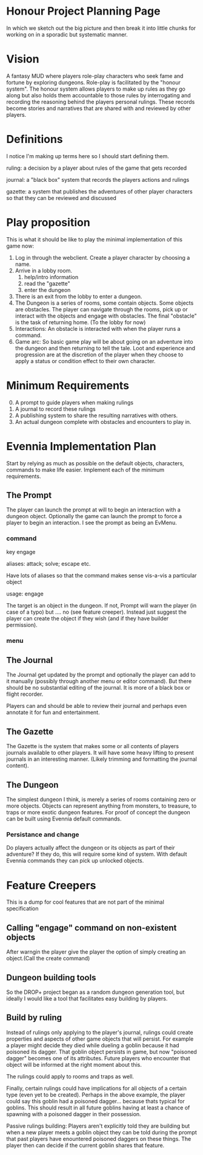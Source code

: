 # Honour Project Planning Page
In which we sketch out the big picture and then break it into little chunks for working on in a sporadic but systematic manner. 

# Vision
A fantasy MUD where players role-play characters who seek fame and fortune by
exploring dungeons. Role-play is facilitated by the "honour system". The honour
system allows players to make up rules as they go along but also holds them
accountable to those rules by interrogating and recording the reasoning behind
the players personal rulings. These records become stories and narratives that 
are shared with and reviewed by other players. 

# Definitions
I notice I'm making up terms here so I should start defining them.

ruling: a decision by a player about rules of the game that gets recorded

journal:  a "black box" system that records the players actions and rulings

gazette: a system that publishes the adventures of other player characters so 
    that they can be reviewed and discussed


# Play proposition
This is what it should be like to play the minimal implementation of this game
now: 
1. Log in through the webclient. Create a player character by choosing a name.
2. Arrive in a lobby room.
    1. help/intro information
    2. read the "gazette"
    3. enter the dungeon
3. There is an exit from the lobby to enter a dungeon. 
4. The Dungeon is a series of rooms, some contain objects. Some objects are
   obstacles. The player can navigate through the rooms, pick up or interact
   with the objects and engage with obstacles. The final "obstacle" is the
   task of returning home. (To the lobby for now)
5. Interactions:
    An obstacle is interacted with when the player runs a command. 
6. Game arc:
    So basic game play will be about going on an adventure into the dungeon and
    then returning to tell the tale. Loot and experience and progression are at
    the discretion of the player when they choose to apply a status or condition
    effect to their own character.

# Minimum Requirements
0. A prompt to guide players when making rulings
0. A journal to record these rulings
0. A publishing system to share the resulting narratives with others.
0. An actual dungeon complete with obstacles and encounters to play in.

# Evennia Implementation Plan
Start by relying as much as possible on the default objects, characters,
commands to make life easier. Implement each of the minimum requirements.

## The Prompt
The player can launch the prompt at will to begin an interaction with a dungeon
object. Optionally the game can launch the prompt to force a player to begin an
interaction. I see the prompt as being an EvMenu. 

### command
key engage

aliases: attack; solve; escape etc.

Have lots of aliases so that the command makes sense vis-a-vis a particular
object

usage:  engage <target>

The target is an object in the dungeon.  If not, Prompt will warn the player
(in case of a typo) but  .... no (see feature creeper). Instead just suggest the
player can create the object if they wish (and if they have builder permission).

### menu



## The Journal
The Journal get updated by the prompt and optionally the player can add to it
manually (possibly through another menu or editor command). But there should be
no substantial editing of the journal. It is more of a black box or flight
recorder.

Players can and should be able to review their journal and perhaps even annotate
it for fun and entertainment.

## The Gazette
The Gazette is the system that makes some or all contents of players journals
available to other players. It will have some heavy lifting to present journals
in an interesting manner. (Likely trimming and formatting the journal content).

## The Dungeon
The simplest dungeon I think, is merely a series of rooms containing zero or
more objects. Objects can represent anything from monsters, to treasure, to
traps or more exotic dungeon features. For proof of concept the dungeon can be
built using Evennia default commands. 

### Persistance and change
Do players actually affect the dungeon or its objects as part of their
adventure? If they do, this will require some kind of system. With default
Evennia commands they can pick up unlocked objects. 

# Feature Creepers
This is a dump for cool features that are not part of the minimal specification

## Calling "engage" command on non-existent objects
After warngin the player give the player the option of simply creating an
object.(Call the create command)


## Dungeon building tools
So the DROP+ project began as a random dungeon generation tool, but ideally I
would like a tool that facilitates easy building by players.

## Build by ruling
Instead of rulings only applying to the player's journal, rulings could create
properties and aspects of other game objects that will persist. For example a
player might decide they died while dueling a goblin because it had poisoned its
dagger. That goblin object persists in game, but now "poisoned dagger" becomes
one of its attributes. Future players who encounter that object will be informed
at the right moment about this.  

The rulings could apply to rooms and traps as well. 

Finally, certain rulings could have implications for all objects of a certain
type (even yet to be created). Perhaps in the above example, the player could
say this goblin had a poisoned dagger... because thats typical for goblins.
This should result in all future goblins having at least a chance of spawning
with a poisoned dagger in their possession. 

Passive rulings building: Players aren't explicitly told they are building but
when a new player meets a goblin object they can be told during the prompt that
past players have enountered poisoned daggers on these things. The player then
can decide if the current goblin shares that feature.
